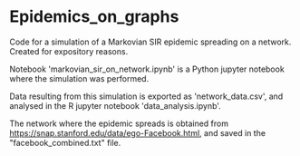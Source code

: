 # Epidemics_on_graphs
Code for a simulation of a Markovian SIR epidemic spreading on a network. Created for expository reasons.

Notebook 'markovian_sir_on_network.ipynb' is a Python jupyter notebook where the simulation was performed.

Data resulting from this simulation is exported as 'network_data.csv', and analysed in the R jupyter notebook 'data_analysis.ipynb'.

The network where the epidemic spreads is obtained from https://snap.stanford.edu/data/ego-Facebook.html, and saved in the "facebook_combined.txt" file.

